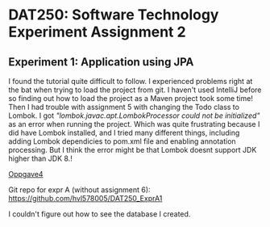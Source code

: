 <h1>DAT250: Software Technology Experiment Assignment 2</h1>

<h2>Experiment 1: Application using JPA</h2>

I found the tutorial quite difficult to follow. I experienced problems right at the bat when trying to load the project from git. I haven't used IntelliJ before so finding out how to load the project as a Maven project took some time! Then I had trouble with assignment 5 with changing the Todo class to Lombok. I got <i>"lombok.javac.apt.LombokProcessor could not be initialized"</i> as an error when running the project. Which was quite frustrating because I did have Lombok installed, and I tried many different things, including adding Lombok dependicies to pom.xml file and enabling annotation processing. But I think the error might be that Lombok doesnt support JDK higher than JDK 8.!

[Oppgave4](https://user-images.githubusercontent.com/42602758/133001265-eeff2248-50b8-44f8-8bac-6302edc9446f.png)


Git repo for expr A (without assignment 6): https://github.com/hvl578005/DAT250_ExprA1


I couldn't figure out how to see the database I created.
  

